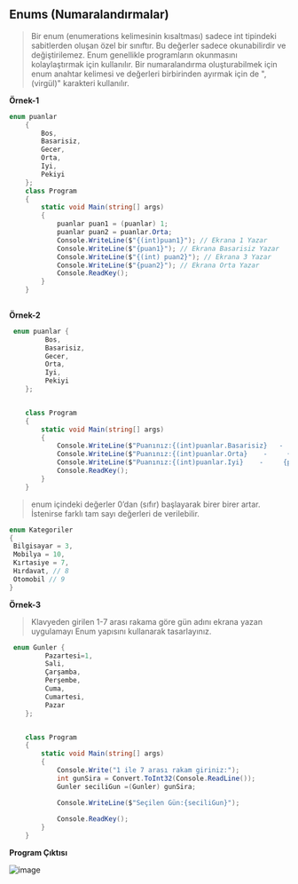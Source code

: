 ## Enums (Numaralandırmalar) ##
> Bir enum (enumerations kelimesinin kısaltması) sadece int tipindeki sabitlerden oluşan özel bir sınıftır. 
> Bu değerler sadece okunabilirdir ve değiştirilemez. Enum genellikle programların okunmasını kolaylaştırmak için kullanılır.
> Bir numaralandırma oluşturabilmek için enum anahtar kelimesi ve değerleri birbirinden ayırmak için de ", (virgül)" karakteri kullanılır.

**Örnek-1**
```csharp
enum puanlar
    {
        Bos,
        Basarisiz,
        Gecer,
        Orta,
        Iyi,
        Pekiyi
    };
    class Program
    {
        static void Main(string[] args)
        {
            puanlar puan1 = (puanlar) 1;
            puanlar puan2 = puanlar.Orta;
            Console.WriteLine($"{(int)puan1}"); // Ekrana 1 Yazar
            Console.WriteLine($"{puan1}"); // Ekrana Basarisiz Yazar
            Console.WriteLine($"{(int) puan2}"); // Ekrana 3 Yazar
            Console.WriteLine($"{puan2}"); // Ekrana Orta Yazar
            Console.ReadKey();
        }
    }
    
```

**Örnek-2**

```csharp
 enum puanlar { 
         Bos,
         Basarisiz,
         Gecer,
         Orta,
         Iyi,
         Pekiyi
    };


    class Program
    {
        static void Main(string[] args)
        {
            Console.WriteLine($"Puanınız:{(int)puanlar.Basarisiz}   -    {puanlar.Basarisiz}");
            Console.WriteLine($"Puanınız:{(int)puanlar.Orta}    -     {puanlar.Orta}");
            Console.WriteLine($"Puanınız:{(int)puanlar.Iyi}    -     {puanlar.Iyi}");
            Console.ReadKey();
        }
    }
```

> enum içindeki değerler 0’dan (sıfır) başlayarak birer birer artar. İstenirse farklı tam sayı değerleri de 
verilebilir. 

```csharp
enum Kategoriler
{
 Bilgisayar = 3,
 Mobilya = 10,
 Kırtasiye = 7,
 Hırdavat, // 8
 Otomobil // 9
}
```

**Örnek-3**
> Klavyeden girilen 1-7 arası rakama göre gün adını ekrana yazan uygulamayı Enum yapısını kullanarak tasarlayınız.

```csharp
 enum Gunler { 
         Pazartesi=1,
         Sali,
         Çarşamba,
         Perşembe,
         Cuma,
         Cumartesi,
         Pazar
    };


    class Program
    {
        static void Main(string[] args)
        {
            Console.Write("1 ile 7 arası rakam giriniz:");
            int gunSira = Convert.ToInt32(Console.ReadLine());
            Gunler seciliGun =(Gunler) gunSira;

            Console.WriteLine($"Seçilen Gün:{seciliGun}");
           
            Console.ReadKey();
        }
    }

```

**Program Çıktısı**

![image](https://user-images.githubusercontent.com/28144917/146364037-a3437d3b-09fb-41d9-81f8-a27ac4813da3.png)

